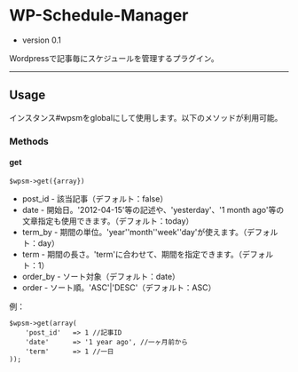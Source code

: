 # WP-Schedule-Manager

* version 0.1

Wordpressで記事毎にスケジュールを管理するプラグイン。

---

## Usage

インスタンス#wpsmをglobalにして使用します。以下のメソッドが利用可能。

### Methods

#### get

	$wpsm->get({array})

* post_id - 該当記事（デフォルト：false）
* date - 開始日。'2012-04-15'等の記述や、'yesterday'、'1 month ago'等の文章指定も使用できます。（デフォルト：today）
* term_by - 期間の単位。'year''month''week''day'が使えます。（デフォルト：day）
* term - 期間の長さ。'term'に合わせて、期間を指定できます。（デフォルト：1）
* order_by - ソート対象（デフォルト：date）
* order - ソート順。'ASC'|'DESC'（デフォルト：ASC）

例：

	$wpsm->get(array(
		'post_id'	=> 1 //記事ID
		'date'		=> '1 year ago', //一ヶ月前から
		'term'		=> 1 //一日
	));

